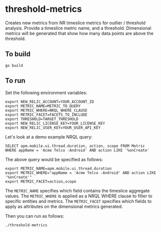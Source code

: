 # threshold-metrics
Creates new metrics from NR timeslice metrics for outlier / threshold analysis.
Provide a timeslice metric name, and a threshold.  Dimensional metrics will be generated that
show how many data points are above the threshold.

## To build
```
go build
```

## To run
Set the following environment variables:
```
export NEW_RELIC_ACCOUNT=YOUR_ACCOUNT_ID
export METRIC_NAME=METRIC_TO_QUERY
export METRIC_WHERE=NRQL_WHERE_CLAUSE
export METRIC_FACET=FACETS_TO_INCLUDE
export THRESHOLD=TARGET_THRESHOLD
export NEW_RELIC_LICENSE_KEY=YOUR_LICENSE_KEY
export NEW_RELIC_USER_KEY=YOUR_USER_API_KEY
```
Let's look at a demo example NRQL query:
```
SELECT apm.mobile.ui.thread.duration, action, scope FROM Metric
WHERE appName = 'Acme Telco -Android' AND action LIKE '%onCreate'
```
The above query would be specified as follows:
```
export METRIC_NAME=apm.mobile.ui.thread.duration
export METRIC_WHERE="appName = 'Acme Telco -Android' AND action LIKE '%onCreate'"
export METRIC_FACET=action,scope
```
The `METRIC_NAME` specifies which field contains the timeslice aggregate values.
The `METRIC_WHERE` is applied as a NRQL WHERE clause to filter to specific entities and metrics.
The `METRIC_FACET` specifies which fields to apply as attributes on the dimensional metrics generated.

Then you can run as follows:
```
./threshold-metrics
```
